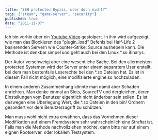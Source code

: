 ```yaml
---
title: "SSH protected Bypass, oder doch nicht?"
tags: ["steam", "game-server", "security"]
published: true
date: "2011-11-07"
---
```


Ich bin vorhin über ein [Youtube Video](http://www.youtube.com/watch?v=wks2QLiIOuc) gestolpert. In ihm wird aufgezeigt, wie man das Blockieren des "plugin_load" Befehls bei Half-Life 2 basierenden Servern wie Counter-Strike: Source aushebeln kann. Die Methode ist denkbar simpel und geht auch bei den Linux \*.so Binarys.

Der Autor verschweigt aber eine wesentliche Sache. Bei den allermeisten protected Systemen wird der Server unter einem separatem User erstellt, bei dem man bestenfalls Leserechte bei den \*.so Dateien hat. Es ist in diesem Fall nicht möglich, eine modifizierte engine.so hochzuladen.

In einem anderen Zusammenhang könnte man damit aber Schaden anrichten. Man denke einmal an Slots, SourceTV und dergleichen, deren Einstellungen vom Benutzer eigentlich nicht änderbar sein sollen. Es ist deswegen eine Überlegung Wert, die \*.so Dateien in den bin/ Ordnern gesondert vor dem Benutzerzugriff zu schützen.

Man muss wohl nicht extra erwähnen, dass das Vornehmen dieser Modifikation auf einem Fremdsystem sehr wahrscheinlich eine Straftat ist. Falls man die Methode nachvollziehen möchte, dann bitte nur auf einem eignen Rootserver, oder lokalem Testsystem.

